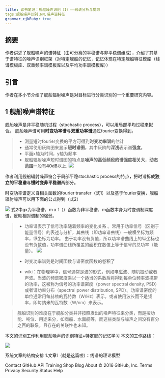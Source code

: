 ```yaml
---
title: 读书笔记：舰船噪声识别（I）——线说分析与提取 
tags:舰船噪声识别,NN,噪声谱特征
grammar_cjkRuby: true
---
```



## 摘要
作者讲述了舰船噪声的谱特征（由可分离的平稳谱与非平稳谱组成），介绍了其基于谱特征的噪声识别框架（对特定舰船的记忆，记忆体现在特定舰船特征模库（线谱模板库、双重频率谱模板库以及平均功率谱模板库））

## 引言
作者在本小节介绍了舰船辐射噪声是对目标进行分类识别的一个重要研究内容。

## 1 舰船噪声谱特征
舰船噪声是非平稳随机过程（stochastic process），可以用局部平均过程来拟合。
舰船噪声谱可用**时变功率谱**与**双重功率谱**通过fourier变换得到。
>- 测量短时fourier变换的平方可得到**时变功率谱**的估计
>- 通常使用灰阶图来显示**短时谱图**，其中灰阶的**深浅**表示谱**强度**。
>- 平面x轴为时间，y轴为频率
>- 舰船辐射噪声短时谱图的特点是**噪声的高低频段的谱强度相关大**，**动态范围**一般有**40dB**以上.
>![](http://2.im.guokr.com/WNg3e3xNwBnTGhMKF1RxMOaY2E0ITr9dwj7NvPAld3dRBAAATwIAAFBO.png?imageView2/1/w/605/h/324)


作者利用舰船辐射噪声符合于局部平稳stochastic process的特点，把时谱拆成**独立的平稳谱**与**慢时变非平稳谱**两部分。

时变功率谱定义自相关函数的fourier transfer（式1）以及基于fourier变换，舰船辐射噪声可以用下面的公式得到（式2）

![](http://ww4.sinaimg.cn/large/4542e63ejw1f7adbnhxzmj20pq052mxg.jpg)
式2中gx为平稳谱，m x f（）函数为非平稳谱，m函数本身为时变调制深度谱，反映相对调制的强弱。

>- 功率谱表示了信号功率随着频率的变化关系 。常用于功率信号（区别于能量信号）的表述与分析，其曲线（即功率谱曲线）一般横坐标为频率，纵坐标为功率。
>由于功率没有负值，所以功率谱曲线上的纵坐标也没有负数值，功率谱曲线所覆盖的面积在数值上等于信号的总功率（能量）。
>![](http://baike.baidu.com/pic/%E5%8A%9F%E7%8E%87%E8%B0%B1/6463147/0/9f510fb30f2442a75c7ba88fd243ad4bd11302a6?fr=lemma&ct=single)
>- 时变功率谱则是时间函数与谱密度函数的卷积了
>
>-  wiki：在物理学中，信号通常是波的形式，例如电磁波、随机振动或者声波。当波的频谱密度乘以一个适当的系数后将得到每单位频率波携带的功率，这被称为信号的功率谱密度（power spectral density, PSD）或者谱功率分布（spectral power distribution, SPD）。功率谱密度的单位通常用每赫兹的瓦特数（W/Hz）表示，或者使用波长而不是频率，即每纳米的瓦特数（W/nm）来表示。


>舰船识别的难度在于舰船分类并非按照发出的噪声特征来分类，而是按功能、吨位、用途来分，如商船、水面舰等，而这些类型与噪声之间没有百分之百的联系，且存在的关联性也未知。

本文的识别工作利用舰船噪声的识别特征+特定舰的记忆学习
本文的工作路线：

![](http://ww2.sinaimg.cn/large/4542e63ejw1f7aj8mkkuwj20m706nq3v.jpg)

系统文章的结构安排
1.文章I（就是这篇啦）：线谱的理论模型

  
  
  
  
Contact GitHub API Training Shop Blog About
© 2016 GitHub, Inc. Terms Privacy Security Status Help